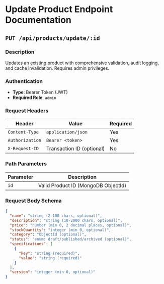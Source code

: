 # Update Product Endpoint Documentation

## `PUT /api/products/update/:id`

### Description
Updates an existing product with comprehensive validation, audit logging, and cache invalidation. Requires admin privileges.

### Authentication
- **Type**: Bearer Token (JWT)
- **Required Role**: `admin`

### Request Headers
| Header | Value | Required |
|--------|-------|----------|
| `Content-Type` | `application/json` | Yes |
| `Authorization` | `Bearer <token>` | Yes |
| `X-Request-ID` | Transaction ID (optional) | No |

### Path Parameters
| Parameter | Description |
|-----------|-------------|
| `id` | Valid Product ID (MongoDB ObjectId) |

### Request Body Schema
```json
{
  "name": "string (2-100 chars, optional)",
  "description": "string (10-2000 chars, optional)",
  "price": "number (min 0, 2 decimal places, optional)",
  "stockQuantity": "integer (min 0, optional)",
  "category": "ObjectId (optional)",
  "status": "enum: draft/published/archived (optional)",
  "specifications": [
    {
      "key": "string (required)",
      "value": "string (required)"
    }
  ],
  "version": "integer (min 0, optional)"
}